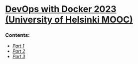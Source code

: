# [DevOps with Docker 2023 (University of Helsinki MOOC)](https://devopswithdocker.com/)

### Contents:
- [*Part 1*](jasmax/DevOpsWithDocker/part1/README.md)
- [*Part 2*]()
- [*Part 3*]()